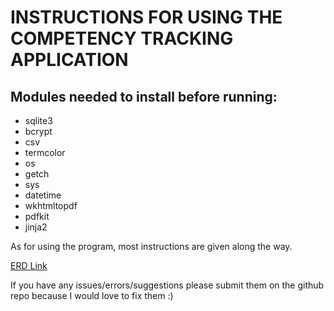 # INSTRUCTIONS FOR USING THE COMPETENCY TRACKING APPLICATION

## Modules needed to install before running:
- sqlite3
- bcrypt
- csv
- termcolor
- os
- getch
- sys
- datetime
- wkhtmltopdf
- pdfkit
- jinja2

As for using the program, most instructions are given along the way.

[ERD Link](https://lucid.app/lucidchart/3ad54ad4-ca59-4128-8181-3ff7e22c1cfe/edit?viewport_loc=-156%2C-137%2C1670%2C875%2C0_0&invitationId=inv_db229508-c776-45a8-b31b-8742041775dd)

If you have any issues/errors/suggestions please submit them on the github repo because I would love to fix them :)